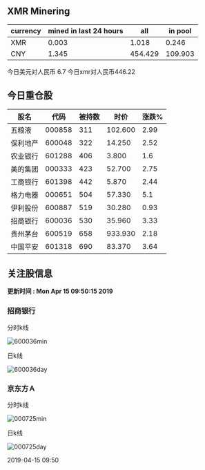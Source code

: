 ## XMR Minering

|currency|mined in last 24 hours|all|in pool|
|---|---|---|---|
|XMR|0.003|1.018|0.246|
|CNY|1.345|454.429|109.903|

今日美元对人民币 6.7	今日xmr对人民币446.22


## 今日重仓股 

|股名|代码|被持数|时价|涨跌%|
|---|---|---|---|---|
|五粮液|000858|311|102.600|2.99|
|保利地产|600048|322|14.250|2.52|
|农业银行|601288|406|3.800|1.6|
|美的集团|000333|423|52.700|2.75|
|工商银行|601398|442|5.870|2.44|
|格力电器|000651|504|57.330|5.1|
|伊利股份|600887|519|30.280|0.93|
|招商银行|600036|530|35.960|3.33|
|贵州茅台|600519|658|933.930|2.18|
|中国平安|601318|690|83.370|3.64|

## 关注股信息
**更新时间 : Mon Apr 15 09:50:15 2019**
### 招商银行 
分时k线

![600036min](http://image.sinajs.cn/newchart/min/n/sh600036.gif)

日k线

![600036day](http://image.sinajs.cn/newchart/daily/n/sh600036.gif)

### 京东方Ａ 
分时k线

![000725min](http://image.sinajs.cn/newchart/min/n/sz000725.gif)

日k线

![000725day](http://image.sinajs.cn/newchart/daily/n/sz000725.gif)

2019-04-15 09:50